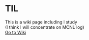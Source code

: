 # TIL<br>
This is a wiki page including I study<br>
(I think I will concentrate on MCNL log)<br>
[Go to Wiki](https://github.com/jaejunha/TIL/wiki)
